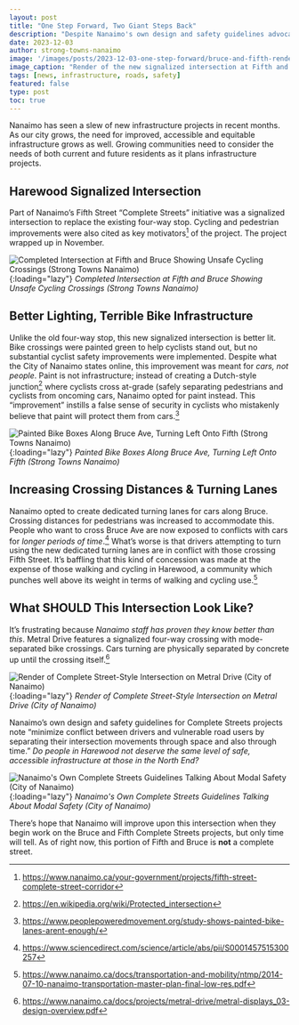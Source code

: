```yaml
---
layout: post
title: "One Step Forward, Two Giant Steps Back"
description: "Despite Nanaimo's own design and safety guidelines advocating for minimizing conflicts between drivers and vulnerable road users, the outcome of the Fifth Street project falls short of creating a truly complete street. The hope remains that future projects, such as the Bruce and Fifth Complete Streets initiatives, will address these concerns and provide safer, more accessible infrastructure for all residents."
date: 2023-12-03
author: strong-towns-nanaimo
image: '/images/posts/2023-12-03-one-step-forward/bruce-and-fifth-render.png'
image_caption: "Render of the new signalized intersection at Fifth and Bruce (City of Nanaimo)"
tags: [news, infrastructure, roads, safety]
featured: false
type: post
toc: true
---
```


Nanaimo has seen a slew of new infrastructure projects in recent months. As our city grows, the need for improved, accessible and equitable infrastructure grows as well. Growing communities need to consider the needs of both current and future residents as it plans infrastructure projects. 

## Harewood Signalized Intersection

Part of Nanaimo’s Fifth Street “Complete Streets” initiative was a signalized intersection to replace the existing four-way stop. Cycling and pedestrian improvements were also cited as key motivators[^1] of the project. The project wrapped up in November.

![Completed Intersection at Fifth and Bruce Showing Unsafe Cycling Crossings (Strong Towns Nanaimo)]({{site.baseurl}}/images/posts/2023-12-03-one-step-forward/bruce-and-fifth-intersection-1.jpg){:loading="lazy"}
*Completed Intersection at Fifth and Bruce Showing Unsafe Cycling Crossings (Strong Towns Nanaimo)*

## Better Lighting, Terrible Bike Infrastructure

Unlike the old four-way stop, this new signalized intersection is better lit. Bike crossings were painted green to help cyclists stand out, but no substantial cyclist safety improvements were implemented. Despite what the City of Nanaimo states online, this improvement was meant for _cars, not people_. Paint is not infrastructure; instead of creating a Dutch-style junction[^2] where cyclists cross at-grade (safely separating pedestrians and cyclists from oncoming cars, Nanaimo opted for paint instead. This “improvement” instills a false sense of security in cyclists who mistakenly believe that paint will protect them from cars.[^3] 

![Painted Bike Boxes Along Bruce Ave, Turning Left Onto Fifth (Strong Towns Nanaimo)]({{site.baseurl}}/images/posts/2023-12-03-one-step-forward/bruce-and-fifth-intersection-2.jpg){:loading="lazy"}
*Painted Bike Boxes Along Bruce Ave, Turning Left Onto Fifth (Strong Towns Nanaimo)*

## Increasing Crossing Distances & Turning Lanes

Nanaimo opted to create dedicated turning lanes for cars along Bruce. Crossing distances for pedestrians was increased to accommodate this. People who want to cross Bruce Ave are now exposed to conflicts with cars for _longer periods of time_.[^4] What’s worse is that drivers attempting to turn using the new dedicated turning lanes are in conflict with those crossing Fifth Street. It’s baffling that this kind of concession was made at the expense of those walking and cycling in Harewood, a community which punches well above its weight in terms of walking and cycling use.[^5]

## What SHOULD This Intersection Look Like?

It’s frustrating because _Nanaimo staff has proven they know better than this_. Metral Drive features a signalized four-way crossing with mode-separated bike crossings. Cars turning are physically separated by concrete up until the crossing itself.[^6] 

![Render of Complete Street-Style Intersection on Metral Drive (City of Nanaimo)]({{site.baseurl}}/images/posts/2023-12-03-one-step-forward/metral-enterprise-crossing.png){:loading="lazy"}
*Render of Complete Street-Style Intersection on Metral Drive (City of Nanaimo)*

Nanaimo’s own design and safety guidelines for Complete Streets projects note “minimize conflict between drivers and vulnerable road users by separating their intersection movements through space and also through time.” _Do people in Harewood not deserve the same level of safe, accessible infrastructure at those in the North End?_

![Nanaimo's Own Complete Streets Guidelines Talking About Modal Safety (City of Nanaimo)]({{site.baseurl}}/images/posts/2023-12-03-one-step-forward/complete-streets-design-guidelines.png){:loading="lazy"}
*Nanaimo's Own Complete Streets Guidelines Talking About Modal Safety (City of Nanaimo)*

There’s hope that Nanaimo will improve upon this intersection when they begin work on the Bruce and Fifth Complete Streets projects, but only time will tell. As of right now, this portion of Fifth and Bruce is **not** a complete street.

[^1]: https://www.nanaimo.ca/your-government/projects/fifth-street-complete-street-corridor
[^2]: https://en.wikipedia.org/wiki/Protected_intersection
[^3]: https://www.peoplepoweredmovement.org/study-shows-painted-bike-lanes-arent-enough/
[^4]: https://www.sciencedirect.com/science/article/abs/pii/S0001457515300257
[^5]: https://www.nanaimo.ca/docs/transportation-and-mobility/ntmp/2014-07-10-nanaimo-transportation-master-plan-final-low-res.pdf
[^6]: https://www.nanaimo.ca/docs/projects/metral-drive/metral-displays_03-design-overview.pdf
